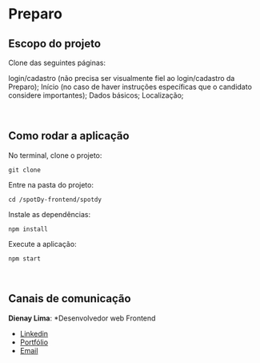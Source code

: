 # Preparo

## Escopo do projeto

Clone das seguintes páginas: 

login/cadastro (não precisa ser visualmente fiel ao login/cadastro da Preparo);
Início (no caso de haver instruções específicas que o candidato considere importantes);
Dados básicos;
Localização;

<br>

## Como rodar a aplicação

No terminal, clone o projeto:
```
git clone 
```

Entre na pasta do projeto:
```
cd /spotDy-frontend/spotdy
```

Instale as dependências:
```
npm install
```

Execute a aplicação:
```
npm start 
```

<br>

## Canais de comunicação

**Dienay Lima**: *Desenvolvedor web Frontend
- [Linkedin](https://www.linkedin.com/in/dienaylima/)
- [Portfólio](https://dienay.github.io/portfolio/)
- [Email](dienaylima@gmail.com)

<br>
